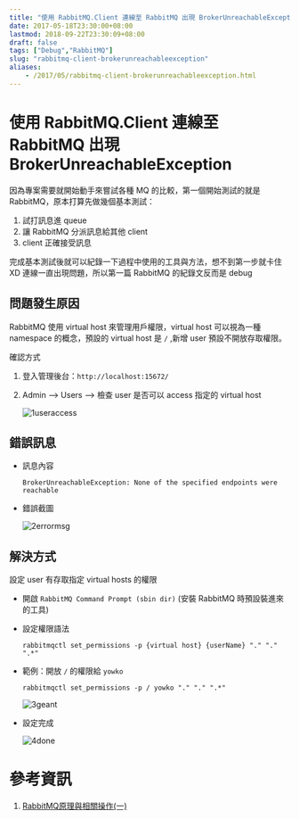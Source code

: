 ```yaml
---
title: "使用 RabbitMQ.Client 連線至 RabbitMQ 出現 BrokerUnreachableException"
date: 2017-05-18T23:30:00+08:00
lastmod: 2018-09-22T23:30:09+08:00
draft: false
tags: ["Debug","RabbitMQ"]
slug: "rabbitmq-client-brokerunreachableexception"
aliases:
    - /2017/05/rabbitmq-client-brokerunreachableexception.html
---
```

# 使用 RabbitMQ.Client 連線至 RabbitMQ 出現 BrokerUnreachableException
因為專案需要就開始動手來嘗試各種 MQ 的比較，第一個開始測試的就是 RabbitMQ，原本打算先做幾個基本測試：

1.  試打訊息進 queue
2.  讓 RabbitMQ 分派訊息給其他 client
3.  client 正確接受訊息


完成基本測試後就可以紀錄一下過程中使用的工具與方法，想不到第一步就卡住XD 連線一直出現問題，所以第一篇 RabbitMQ 的紀錄文反而是 debug

## 問題發生原因

RabbitMQ 使用 virtual host 來管理用戶權限，virtual host 可以視為一種 namespace 的概念，預設的 virtual host 是 `/` ,新增 user 預設不開放存取權限。


確認方式

1.  登入管理後台：`http://localhost:15672/`
2.  Admin --> Users --> 檢查 user 是否可以 access 指定的 virtual host

    ![1useraccess](https://cloud.githubusercontent.com/assets/3851540/26199999/d4fdc9fe-3bfe-11e7-97a4-8d7bb4390bc0.png)

## 錯誤訊息

- 訊息內容

    ``` 
    BrokerUnreachableException: None of the specified endpoints were reachable
    ```

- 錯誤截圖

    ![2errormsg](https://cloud.githubusercontent.com/assets/3851540/26198893/6fb57622-3bfa-11e7-9cfd-7eeeac68767b.png)

## 解決方式

設定 user 有存取指定 virtual hosts 的權限

*   開啟 `RabbitMQ Command Prompt (sbin dir)` (安裝 RabbitMQ 時預設裝進來的工具)
*   設定權限語法

    ```
    rabbitmqctl set_permissions -p {virtual host} {userName} "." "." ".*"
    ```

*   範例：開放 `/` 的權限給 `yowko`

    ```
    rabbitmqctl set_permissions -p / yowko "." "." ".*"
    ```

    ![3geant](https://cloud.githubusercontent.com/assets/3851540/26198890/6f6e2de4-3bfa-11e7-9855-45ef03786b66.png)

*   設定完成

    ![4done](https://cloud.githubusercontent.com/assets/3851540/26198891/6f935aa6-3bfa-11e7-8a8c-c603df72fd4f.png)

# 參考資訊

1.  [RabbitMQ原理與相關操作(一)](http://www.cnblogs.com/ericli-ericli/p/5917018.html)
